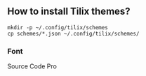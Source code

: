 ## How to install Tilix themes?

```
mkdir -p ~/.config/tilix/schemes
cp schemes/*.json ~/.config/tilix/schemes/
```

### Font
Source Code Pro
